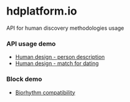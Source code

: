 # hdplatform.io

API for human discovery methodologies usage
 
### API usage demo 

* [Human design - person description](http://demo.api.hdplatform.io/humandesign/examples/person.html)
* [Human design - match for dating](http://demo.api.hdplatform.io/humandesign/examples/composite.html)

### Block demo
* [Biorhythm compatibility](http://demo.api.hdplatform.io/humandesign/examples/biorhythm.html)
